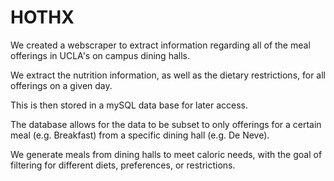 # HOTHX

We created a webscraper to extract information regarding all of the meal offerings in UCLA's on campus dining halls.  

We extract the nutrition information, as well as the dietary restrictions, for all offerings on a given day.  

This is then stored in a mySQL data base for later access.  

The database allows for the data to be subset to only offerings for a certain meal (e.g. Breakfast) from a specific dining hall (e.g. De Neve).

We generate meals from dining halls to meet caloric needs, with the goal of filtering for different diets, preferences, or restrictions.  
